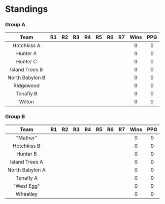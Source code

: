 # Standings
### Group A
Team|R1|R2|R3|R4|R5|R6|R7|Wins|PPG
:---:|:---:|:---:|:---:|:---:|:---:|:---:|:---:|:---:|:---:
Hotchkiss A||||||||0|0
Hunter A||||||||0|0
Hunter C||||||||0|0
Island Trees B||||||||0|0
North Babylon B||||||||0|0
Ridgewood||||||||0|0
Tenafly B||||||||0|0
Wilton||||||||0|0
### Group B
Team|R1|R2|R3|R4|R5|R6|R7|Wins|PPG
:---:|:---:|:---:|:---:|:---:|:---:|:---:|:---:|:---:|:---:
"Mather"||||||||0|0
Hotchkiss B||||||||0|0
Hunter B||||||||0|0
Island Trees A||||||||0|0
North Babylon A||||||||0|0
Tenafly A||||||||0|0
"West Egg"||||||||0|0
Wheatley||||||||0|0
